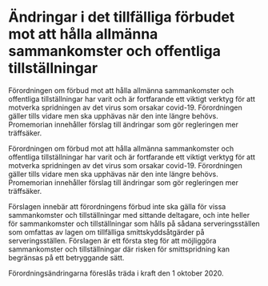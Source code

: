 # Ändringar i det tillfälliga förbudet mot att hålla allmänna sammankomster och offentliga tillställningar

Förordningen om förbud mot att hålla allmänna sammankomster och offentliga tillställningar har varit och är fortfarande ett viktigt verktyg för att motverka spridningen av det virus som orsakar covid-19. Förordningen gäller tills vidare men ska upphävas när den inte längre behövs. Promemorian innehåller förslag till ändringar som gör regleringen mer träffsäker.

Förordningen om förbud mot att hålla allmänna sammankomster och offentliga tillställningar har varit och är fortfarande ett viktigt verktyg för att motverka spridningen av det virus som orsakar covid-19. Förordningen gäller tills vidare men ska upphävas när den inte längre behövs. Promemorian innehåller förslag till ändringar som gör regleringen mer träffsäker.

Förslagen innebär att förordningens förbud inte ska gälla för vissa sammankomster och tillställningar med sittande deltagare, och inte heller för sammankomster och tillställningar som hålls på sådana serveringsställen som omfattas av lagen om tillfälliga smittskyddsåtgärder på serveringsställen. Förslagen är ett första steg för att möjliggöra sammankomster och tillställningar där risken för smittspridning kan begränsas på ett betryggande sätt.

Förordningsändringarna föreslås träda i kraft den 1 oktober 2020.
